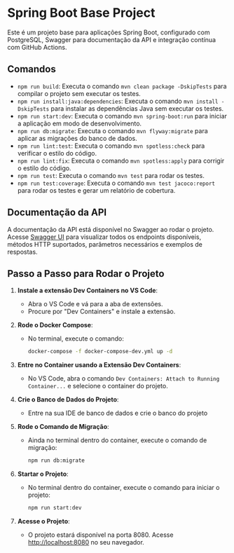 # Spring Boot Base Project

Este é um projeto base para aplicações Spring Boot, configurado com PostgreSQL, Swagger para documentação da API e integração contínua com GitHub Actions.

## Comandos

- `npm run build`: Executa o comando `mvn clean package -DskipTests` para compilar o projeto sem executar os testes.
- `npm run install:java:dependencies`: Executa o comando `mvn install -DskipTests` para instalar as dependências Java sem executar os testes.
- `npm run start:dev`: Executa o comando `mvn spring-boot:run` para iniciar a aplicação em modo de desenvolvimento.
- `npm run db:migrate`: Executa o comando `mvn flyway:migrate` para aplicar as migrações do banco de dados.
- `npm run lint:test`: Executa o comando `mvn spotless:check` para verificar o estilo do código.
- `npm run lint:fix`: Executa o comando `mvn spotless:apply` para corrigir o estilo do código.
- `npm run test`: Executa o comando `mvn test` para rodar os testes.
- `npm run test:coverage`: Executa o comando `mvn test jacoco:report` para rodar os testes e gerar um relatório de cobertura.

## Documentação da API

A documentação da API está disponível no Swagger ao rodar o projeto. Acesse [Swagger UI](http://localhost:8080/docs) para visualizar todos os endpoints disponíveis, métodos HTTP suportados, parâmetros necessários e exemplos de respostas.

## Passo a Passo para Rodar o Projeto

1. **Instale a extensão Dev Containers no VS Code**:
   - Abra o VS Code e vá para a aba de extensões.
   - Procure por "Dev Containers" e instale a extensão.

2. **Rode o Docker Compose**:
   - No terminal, execute o comando:
     ```sh
     docker-compose -f docker-compose-dev.yml up -d
     ```

3. **Entre no Container usando a Extensão Dev Containers**:
   - No VS Code, abra o comando `Dev Containers: Attach to Running Container...` e selecione o container do projeto.

4. **Crie o Banco de Dados do Projeto**:
   - Entre na sua IDE de banco de dados e crie o banco do projeto

5. **Rode o Comando de Migração**:
   - Ainda no terminal dentro do container, execute o comando de migração:
     ```sh
     npm run db:migrate
     ```

6. **Startar o Projeto**:
   - No terminal dentro do container, execute o comando para iniciar o projeto:
     ```sh
     npm run start:dev
     ```

7. **Acesse o Projeto**:
   - O projeto estará disponível na porta 8080. Acesse [http://localhost:8080](http://localhost:8080) no seu navegador.
